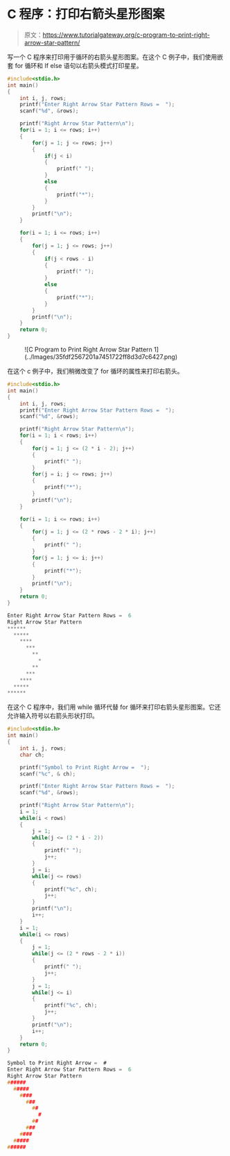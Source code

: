 # C 程序：打印右箭头星形图案

> 原文：<https://www.tutorialgateway.org/c-program-to-print-right-arrow-star-pattern/>

写一个 C 程序来打印用于循环的右箭头星形图案。在这个 C 例子中，我们使用嵌套 for 循环和 If else 语句以右箭头模式打印星星。

```c
#include<stdio.h>
int main()
{
 	int i, j, rows; 
 	printf("Enter Right Arrow Star Pattern Rows =  ");
 	scanf("%d", &rows);

    printf("Right Arrow Star Pattern\n");
	for(i = 1; i <= rows; i++)
	{
        for(j = 1; j <= rows; j++)
        {
            if(j < i)
            {
                printf(" ");
            }
            else
            {
                printf("*");
            }
        }
		printf("\n");
	}

    for(i = 1; i <= rows; i++)
	{
		for(j = 1; j <= rows; j++)
		{
            if(j < rows - i)
            {
                printf(" ");
            }
            else
            {
                printf("*");
            }		
		}
		printf("\n");
	}
 	return 0;
}
```

<figure class="wp-block-image size-large">![C Program to Print Right Arrow Star Pattern 1](../Images/35fdf2567201a7451722ff8d3d7c6427.png)</figure>

在这个 c 例子中，我们稍微改变了 for 循环的属性来打印右箭头。

```c
#include<stdio.h>
int main()
{
 	int i, j, rows; 
 	printf("Enter Right Arrow Star Pattern Rows =  ");
 	scanf("%d", &rows);

    printf("Right Arrow Star Pattern\n");
	for(i = 1; i < rows; i++)
	{
        for(j = 1; j <= (2 * i - 2); j++)
        {
            printf(" ");
        }
        for(j = i; j <= rows; j++)
        {
            printf("*");
        }
		printf("\n");
	}

    for(i = 1; i <= rows; i++)
	{
		for(j = 1; j <= (2 * rows - 2 * i); j++)
		{
            printf(" ");
        }
        for(j = 1; j <= i; j++)
        {
            printf("*");
		}
		printf("\n");
	}
 	return 0;
}
```

```c
Enter Right Arrow Star Pattern Rows =  6
Right Arrow Star Pattern
******
  *****
    ****
      ***
        **
          *
        **
      ***
    ****
  *****
******
```

在这个 C 程序中，我们用 while 循环代替 for 循环来打印右箭头星形图案。它还允许输入符号以右箭头形状打印。

```c
#include<stdio.h>
int main()
{
 	int i, j, rows;
    char ch;

    printf("Symbol to Print Right Arrow =  ");
    scanf("%c", & ch);

 	printf("Enter Right Arrow Star Pattern Rows =  ");
 	scanf("%d", &rows);

    printf("Right Arrow Star Pattern\n");
    i = 1;
	while(i < rows)
	{
        j = 1;
        while(j <= (2 * i - 2))
        {
            printf(" ");
            j++;
        }
        j = i;
        while(j <= rows)
        {
            printf("%c", ch);
            j++;
        }
		printf("\n");
        i++;
	}
    i = 1;
    while(i <= rows)
	{
        j = 1;
		while(j <= (2 * rows - 2 * i))
		{
            printf(" ");
            j++;
        }
        j = 1;
        while(j <= i)
        {
            printf("%c", ch);
            j++;
		}
		printf("\n");
        i++;
	}
 	return 0;
}
```

```c
Symbol to Print Right Arrow =  #
Enter Right Arrow Star Pattern Rows =  6
Right Arrow Star Pattern
######
  #####
    ####
      ###
        ##
          #
        ##
      ###
    ####
  #####
######
```